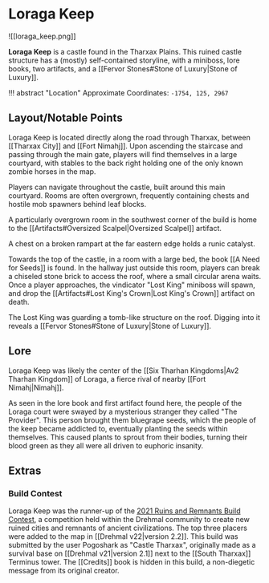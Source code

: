 # Loraga Keep

![[loraga_keep.png]]

**Loraga Keep** is a castle found in the Tharxax Plains. This ruined castle structure has a (mostly) self-contained storyline, with a miniboss, lore books, two artifacts, and a [[Fervor Stones#Stone of Luxury|Stone of Luxury]].

!!! abstract "Location"
    Approximate Coordinates: `-1754, 125, 2967`

## Layout/Notable Points

Loraga Keep is located directly along the road through Tharxax, between [[Tharxax City]] and [[Fort Nimahj]]. Upon ascending the staircase and passing through the main gate, players will find themselves in a large courtyard, with stables to the back right holding one of the only known zombie horses in the map.

Players can navigate throughout the castle, built around this main courtyard. Rooms are often overgrown, frequently containing chests and hostile mob spawners behind leaf blocks.

A particularly overgrown room in the southwest corner of the build is home to the [[Artifacts#Oversized Scalpel|Oversized Scalpel]] artifact.

A chest on a broken rampart at the far eastern edge holds a runic catalyst.

Towards the top of the castle, in a room with a large bed, the book [[A Need for Seeds]] is found. In the hallway just outside this room, players can break a chiseled stone brick to access the roof, where a small circular arena waits. Once a player approaches, the vindicator "Lost King" miniboss will spawn, and drop the [[Artifacts#Lost King's Crown|Lost King's Crown]] artifact on death.

The Lost King was guarding a tomb-like structure on the roof. Digging into it reveals a [[Fervor Stones#Stone of Luxury|Stone of Luxury]].

## Lore

Loraga Keep was likely the center of the [[Six Tharhan Kingdoms|Av2 Tharhan Kingdom]] of Loraga, a fierce rival of nearby [[Fort Nimahj|Nimahj]].

As seen in the lore book and first artifact found here, the people of the Loraga court were swayed by a mysterious stranger they called "The Provider". This person brought them bluegrape seeds, which the people of the keep became addicted to, eventually planting the seeds within themselves. This caused plants to sprout from their bodies, turning their blood green as they all were all driven to euphoric insanity.

## Extras

### Build Contest

Loraga Keep was the runner-up of the [2021 Ruins and Remnants Build Contest](https://youtu.be/Aff9XZDNAFw?si=8y_AxVbvFA0oKs_B&t=572), a competition held within the Drehmal community to create new ruined cities and remnants of ancient civilizations. The top three placers were added to the map in [[Drehmal v22|version 2.2]]. This build was submitted by the user Pogoshark as "Castle Tharxax", originally made as a survival base on [[Drehmal v21|version 2.1]] next to the [[South Tharxax]] Terminus tower. The [[Credits]] book is hidden in this build, a non-diegetic message from its original creator.
